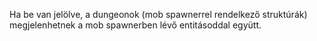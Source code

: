 Ha be van jelölve, a dungeonok (mob spawnerrel rendelkező struktúrák) megjelenhetnek a mob spawnerben lévő entitásoddal együtt.